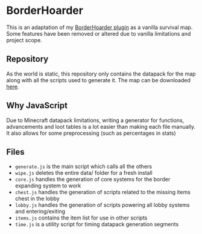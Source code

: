 # BorderHoarder

This is an adaptation of my [BorderHoarder plugin](https://github.com/SimonDMC/BorderHoarder)
as a vanilla survival map. Some features have been removed or altered due to vanilla
limitations and project scope.

## Repository

As the world is static, this repository only contains the datapack for the map along with
all the scripts used to generate it. The map can be downloaded [here](https://github.com/SimonDMC/BorderHoarder-Map/releases/latest/download/BorderHoarder.zip).

## Why JavaScript

Due to Minecraft datapack limitations, writing a generator for functions, advancements and
loot tables is a lot easier than making each file manually. It also allows for some
preprocessing (such as percentages in stats)

## Files

-   `generate.js` is the main script which calls all the others
-   `wipe.js` deletes the entire data/ folder for a fresh install
-   `core.js` handles the generation of core systems for the border expanding system to work
-   `chest.js` handles the generation of scripts related to the missing items chest in the lobby
-   `lobby.js` handles the generation of scripts powering all lobby systems and entering/exiting
-   `items.js` contains the item list for use in other scripts
-   `time.js` is a utility script for timing datapack generation segments
